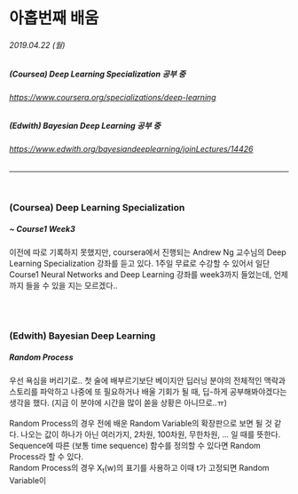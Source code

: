 # 아홉번째 배움
###### 2019.04.22 (월)
##### (Coursea) Deep Learning Specialization 공부 중
###### https://www.coursera.org/specializations/deep-learning
##### (Edwith) Bayesian Deep Learning 공부 중
###### https://www.edwith.org/bayesiandeeplearning/joinLectures/14426

---------
<br>

### (Coursea) Deep Learning Specialization
##### ~ Course1 Week3

이전에 따로 기록하지 못했지만, coursera에서 진행되는 Andrew Ng 교수님의 Deep Learning Specialization 강좌를 듣고 있다. 
1주일 무료로 수강할 수 있어서 일단 Course1 Neural Networks and Deep Learning 강좌를 week3까지 들었는데, 언제까지 들을 수 있을 지는 모르겠다..  

<br>
<br>

### (Edwith) Bayesian Deep Learning
##### Random Process

우선 욕심을 버리기로.. 첫 술에 배부르기보단 베이지안 딥러닝 분야의 전체적인 맥락과 스토리를 파악하고 나중에 또 필요하거나 배울 기회가 될 때, 딥-하게 공부해봐야겠다는 생각을 했다. (지금 이 분야에 시간을 많이 쏟을 상황은 아니므로..ㅠ)  
<br>
Random Process의 경우 전에 배운 Random Variable의 확장판으로 보면 될 것 같다. 나오는 값이 하나가 아닌 여러가지, 2차원, 100차원, 무한차원, ... 일 때를 뜻한다. Sequence에 따른 (보통 time sequence) 함수를 정의할 수 있다면 Random Process라 할 수 있다.  
Random Process의 경우 X<sub>t</sub>(w)의 표기를 사용하고 이때 t가 고정되면 Random Variable이 
